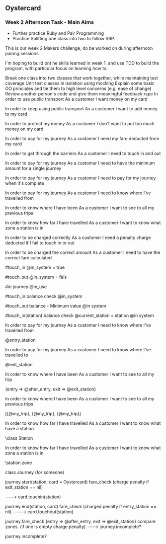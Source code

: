 ## Oystercard

### Week 2 Afternoon Task - Main Aims

* Further practice Ruby and Pair Programming
* Practice Splitting one class into two to follow SRP. 

This is our week 2 Makers challenge, do be worked on during afternoon pairing sessions.

I'm hoping to build ont he skills learned in week 1, and use TDD to build the program, with particular focus on learning how to:

Break one class into two classes that work together, while maintaining test coverage
Unit test classes in isolation using mocking
Explain some basic OO principles and tie them to high level concerns (e.g. ease of change)
Review another person's code and give them meaningful feedback
rspe
In order to use public transport
As a customer
I want money on my card

In order to keep using public transport
As a customer
I want to add money to my card

In order to protect my money
As a customer
I don't want to put too much money on my card

In order to pay for my journey
As a customer
I need my fare deducted from my card

In order to get through the barriers
As a customer
I need to touch in and out

In order to pay for my journey
As a customer
I need to have the minimum amount for a single journey

In order to pay for my journey
As a customer
I need to pay for my journey when it's complete

In order to pay for my journey
As a customer
I need to know where I've travelled from

In order to know where I have been
As a customer
I want to see to all my previous trips

In order to know how far I have travelled
As a customer
I want to know what zone a station is in

In order to be charged correctly
As a customer
I need a penalty charge deducted if I fail to touch in or out

In order to be charged the correct amount
As a customer
I need to have the correct fare calculated

\#touch_in
\@in_system = true

\#touch_out
\@in_system = fals

\#in journey
\@in_use

\#touch_in
balance check
\@in_system

\#touch_out
balance - Minimum value
\@in system

\#touch_in(station)
balance check
\@current_station = station
\@in system







In order to pay for my journey
As a customer
I need to know where I've travelled from

\@entry_station


In order to pay for my journey
As a customer
I need to know where I've travelled to

\@exit_station

In order to know where I have been
As a customer
I want to see to all my trip

{entry => \@after_entry, exit => \@exit_station}

In order to know where I have been
As a customer
I want to see to all my previous trips

[{@my_trip}, {@my_trip}, {@my_trip}]




In order to know how far I have travelled
As a customer
I want to know what have a station

\class Station

In order to know how far I have travelled
As a customer
I want to know what zone a station is in

\station.zone

class Journey (for someone)

journey.start(station, card = Oystercard)
  fare_check (charge penalty if exit_station == nil)

  ---> card.touchin(station)

journey.end(station, card)
  fare_check (charged penalty if entry_station == nil)
  ----> card.touchout(station)


journey.fare_check
{entry => \@after_entry, exit => \@exit_station}
compare zones. (if one is empty charge penalty)
  ---> journey.incomplete?

journey.incomplete?
